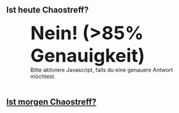 ## Ist heute Chaostreff?
<div  style="margin: 0 auto; width:75%">
  <b style="font-size: xxx-large;" id="answer" >Nein! (>85% Genauigkeit)</b>
  <br/>
  <div id="noscript">Bitte aktiviere Javascript, falls du eine genauere Antwort möchtest.</div>
</div>
<br/>

## [Ist morgen Chaostreff?](http://www.ist-morgen-chaostreff.online)


 <script>
 function updateAnswer(){
  var wednesday = 3;
  
  var treffDay = wednesday;
  
  var answers = {
    true:  "JA!",
    false: "Nein!"
  };

  var date = new Date();
  var dayOfWeek = date.getDay();
  
  document.getElementById("answer").innerHTML = answers[dayOfWeek == treffDay];
  document.getElementById("noscript").remove();
 }
 updateAnswer();
 </script>